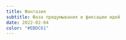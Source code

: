 ```yaml
---
title: Фантазия
subtitle: Фаза придумывания и фиксации идей
date: 2022-02-04
color: "#EBDC61"
---
```

